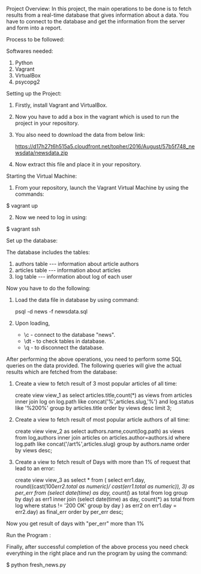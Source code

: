 						 
Project Overview:
In this project, the main operations to be done is to fetch results from a real-time database that gives information about a data. You have to connect to the database and get the information from the server and form into a report.

Process to be followed:

Softwares needed:
1. Python
2. Vagrant
3. VirtualBox
4. psycopg2

Setting up the Project:

1. Firstly, install Vagrant and VirtualBox.
2. Now you have to add a box in the vagrant which is used to run the project in your repository.
3. You also need to download the data from below link:

	https://d17h27t6h515a5.cloudfront.net/topher/2016/August/57b5f748_newsdata/newsdata.zip

4. Now extract this file and place it in your repository.

Starting the Virtual Machine:

1. From your repository, launch the Vagrant Virtual Machine by using the commands:

$ vagrant up

2. Now we need to log in using:

$ vagrant ssh

Set up the database:

The database includes the tables:
1. authors table  --- information about article authors
2. articles table --- information about articles
3. log table      --- information about log of each user

Now you have to do the following:

1. Load the data file in database by using command:
	
	psql -d news -f newsdata.sql

2. Upon loading,
    - \c  - connect to the database "news".
    - \dt - to check tables in database.
    - \q  - to disconnect the database.
    
After performing the above operations, you need to perform some SQL queries on the data provided.
The following queries will give the actual results which are fetched from the database:

1. Create a view to fetch result of 3 most popular articles of all time:
   
   create view view_1 as select articles.title,count(*) as views from articles inner join log on log.path 
   like concat('%',articles.slug,'%') and log.status like '%200%' group by articles.title order by views desc limit 3;

2. Create a view to fetch result of most popular article authors of all time:
   
   create view view_2 as select authors.name,count(log.path) as views from log,authors inner join articles on
   articles.author=authors.id where log.path like concat('/art%',articles.slug) group by authors.name 
   order by views desc;
   
3. Create a view to fetch result of Days with more than 1% of request that lead to an error:
   
   create view view_3 as select * from ( select err1.day, round((cast(100*err2.total as numeric)/ cast(err1.total
   as numeric)), 3) as per_err from (select date(time) as day, count(*) as total from log group by day) as err1
   inner join (select date(time) as day, count(*) as total from log where status != '200 OK' group by day ) as err2
   on err1.day = err2.day) as final_err order by per_err desc;
	
 Now you get result of days with "per_err" more than 1%
	
Run the Program :

Finally, after successful completion of the above process you need check everything in the right place and run the program by using the command:

$ python fresh_news.py

